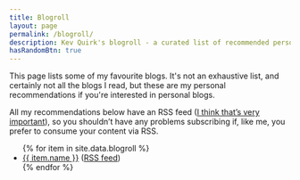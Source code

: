 ```yaml
---
title: Blogroll
layout: page
permalink: /blogroll/
description: Kev Quirk's blogroll - a curated list of recommended personal blogs.
hasRandomBtn: true
---
```


This page lists some of my favourite blogs. It's not an exhaustive list, and certainly not all the blogs I read, but these are my personal recommendations if you're interested in personal blogs.

All my recommendations below have an RSS feed ([I think that’s very important](/please-add-rss-support-to-your-site/)), so you shouldn’t have any problems subscribing if, like me, you prefer to consume your content via RSS.


<ul>
  {% for item in site.data.blogroll %}
  <li><a target="blank" href="{{ item.link }}">{{ item.name }}</a> (<a href="{{ item.rss }}">RSS feed</a>)</li>
  {% endfor %}
</ul>
